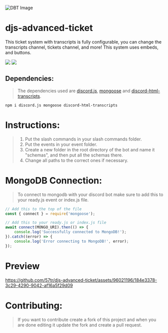 ![DBT Image](https://github.com/57tr/djs-advanced-ticket/assets/96021196/0b275415-dec1-4f5e-ae0f-ad6a0ab5dc37)

# djs-advanced-ticket
This ticket system with transcripts is fully configurable, you can change the transcripts channel, tickets channel, and more! This system uses embeds, and buttons.
<!--This is an advanced ticket system with a database for different guilds, it is easy to use and adapt. This ticket system with transcripts is fully configurable, you can change the transcripts channel, tickets channel, and more! This system uses embeds, and buttons.-->

<a href="https://github.com/57tr/djs-advanced-ticket"><img src= "https://img.shields.io/github/stars/57tr/djs-advanced-ticket?style=for-the-badge"/></a>
<a href="https://github.com/57tr"><img src="https://img.shields.io/github/followers/57tr?style=for-the-badge"/></a>

## Dependencies:
> The dependencies used are [discord.js](https://discord.js.org/#/), [mongoose](https://www.npmjs.com/package/mongoose) and [discord-html-transcripts](https://www.npmjs.com/package/discord-html-transcripts).
```
npm i discord.js mongoose discord-html-transcripts
```

# Instructions:
> 1. Put the slash commands in your slash commands folder.
> 2. Put the events in your event folder.
> 3. Create a new folder in the root directory of the bot and name it "schemas", and then put all the schemas there.
> 4. Change all paths to the correct ones if necessary.

# MongoDB Connection:
> To connect to mongodb with your discord bot make sure to add this to your ready.js event or index.js file.
```js
// Add this to the top of the file
const { connect } = require('mongoose');

// Add this to your ready.js or index.js file
await connect(MONGO_URI).then(() => {
    console.log('Successfully connected to MongoDB!');
}).catch((error) => {
    console.log('Error connecting to MongoDB!', error);
});
```

# Preview
https://github.com/57tr/djs-advanced-ticket/assets/96021196/184e3378-3c29-4290-9042-af16a5f29d09

# Contributing:
> If you want to contribute create a fork of this project and when you are done editing it update the fork and create a pull request.
